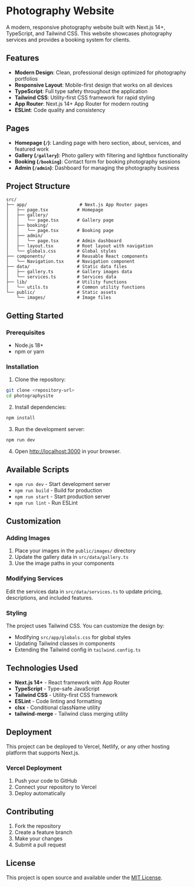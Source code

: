 # Photography Website

A modern, responsive photography website built with Next.js 14+, TypeScript, and Tailwind CSS. This website showcases photography services and provides a booking system for clients.

## Features

- **Modern Design**: Clean, professional design optimized for photography portfolios
- **Responsive Layout**: Mobile-first design that works on all devices
- **TypeScript**: Full type safety throughout the application
- **Tailwind CSS**: Utility-first CSS framework for rapid styling
- **App Router**: Next.js 14+ App Router for modern routing
- **ESLint**: Code quality and consistency

## Pages

- **Homepage (`/`)**: Landing page with hero section, about, services, and featured work
- **Gallery (`/gallery`)**: Photo gallery with filtering and lightbox functionality
- **Booking (`/booking`)**: Contact form for booking photography sessions
- **Admin (`/admin`)**: Dashboard for managing the photography business

## Project Structure

```
src/
├── app/                    # Next.js App Router pages
│   ├── page.tsx           # Homepage
│   ├── gallery/
│   │   └── page.tsx       # Gallery page
│   ├── booking/
│   │   └── page.tsx       # Booking page
│   ├── admin/
│   │   └── page.tsx       # Admin dashboard
│   ├── layout.tsx         # Root layout with navigation
│   └── globals.css        # Global styles
├── components/            # Reusable React components
│   └── Navigation.tsx     # Navigation component
├── data/                  # Static data files
│   ├── gallery.ts         # Gallery images data
│   └── services.ts        # Services data
├── lib/                   # Utility functions
│   └── utils.ts           # Common utility functions
└── public/                # Static assets
    └── images/            # Image files
```

## Getting Started

### Prerequisites

- Node.js 18+ 
- npm or yarn

### Installation

1. Clone the repository:
```bash
git clone <repository-url>
cd photographysite
```

2. Install dependencies:
```bash
npm install
```

3. Run the development server:
```bash
npm run dev
```

4. Open [http://localhost:3000](http://localhost:3000) in your browser.

## Available Scripts

- `npm run dev` - Start development server
- `npm run build` - Build for production
- `npm run start` - Start production server
- `npm run lint` - Run ESLint

## Customization

### Adding Images

1. Place your images in the `public/images/` directory
2. Update the gallery data in `src/data/gallery.ts`
3. Use the image paths in your components

### Modifying Services

Edit the services data in `src/data/services.ts` to update pricing, descriptions, and included features.

### Styling

The project uses Tailwind CSS. You can customize the design by:
- Modifying `src/app/globals.css` for global styles
- Updating Tailwind classes in components
- Extending the Tailwind config in `tailwind.config.ts`

## Technologies Used

- **Next.js 14+** - React framework with App Router
- **TypeScript** - Type-safe JavaScript
- **Tailwind CSS** - Utility-first CSS framework
- **ESLint** - Code linting and formatting
- **clsx** - Conditional className utility
- **tailwind-merge** - Tailwind class merging utility

## Deployment

This project can be deployed to Vercel, Netlify, or any other hosting platform that supports Next.js.

### Vercel Deployment

1. Push your code to GitHub
2. Connect your repository to Vercel
3. Deploy automatically

## Contributing

1. Fork the repository
2. Create a feature branch
3. Make your changes
4. Submit a pull request

## License

This project is open source and available under the [MIT License](LICENSE).
